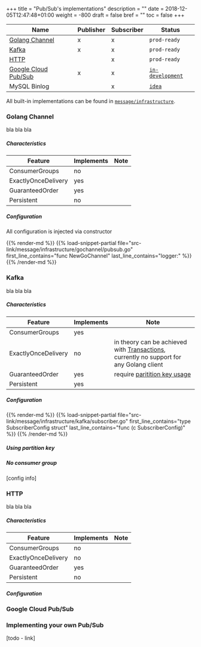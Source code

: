 +++
title = "Pub/Sub's implementations"
description = ""
date = 2018-12-05T12:47:48+01:00
weight = -800
draft = false
bref = ""
toc = false
+++

| Name | Publisher | Subscriber | Status |
|------|-----------|------------|--------|
|  [Golang Channel](#golang-channel) | x | x | `prod-ready` |
|  [Kafka](#kafka) | x | x | `prod-ready` |
|  [HTTP](#http)  |   | x | `prod-ready` |
|  [Google Cloud Pub/Sub](#google-cloud-pub-sub)  | x | x | [`in-development`](https://github.com/ThreeDotsLabs/watermill/pull/10) |
|  MySQL Binlog  |  | x | [`idea`](https://github.com/ThreeDotsLabs/watermill/issues/5) |

All built-in implementations can be found in [`message/infrastructure`](https://github.com/ThreeDotsLabs/watermill/tree/master/message/infrastructure).

### Golang Channel

bla bla bla

##### Characteristics

| Feature | Implements | Note |
| ------- | ---------- | ---- |
| ConsumerGroups | no | |
| ExactlyOnceDelivery | yes |  |
| GuaranteedOrder | yes |  |
| Persistent | no| |


##### Configuration

All configuration is injected via constructor

{{% render-md %}}
{{% load-snippet-partial file="src-link/message/infrastructure/gochannel/pubsub.go" first_line_contains="func NewGoChannel" last_line_contains="logger:" %}}
{{% /render-md %}}

### Kafka

bla bla bla

##### Characteristics

| Feature | Implements | Note |
| ------- | ---------- | ---- |
| ConsumerGroups | yes | |
| ExactlyOnceDelivery | no | in theory can be achieved with [Transactions](https://www.confluent.io/blog/transactions-apache-kafka/), currently no support for any Golang client  |
| GuaranteedOrder | yes | require [paritition key usage](#using-partition-key)  |
| Persistent | yes| |

##### Configuration

{{% render-md %}}
{{% load-snippet-partial file="src-link/message/infrastructure/kafka/subscriber.go" first_line_contains="type SubscriberConfig struct" last_line_contains="func (c SubscriberConfig)" %}}
{{% /render-md %}}

##### Using partition key

##### No consumer group

[config info]

### HTTP

bla bla bla

##### Characteristics

| Feature | Implements | Note |
| ------- | ---------- | ---- |
| ConsumerGroups | no | |
| ExactlyOnceDelivery | no |  |
| GuaranteedOrder | yes |  |
| Persistent | no| |

##### Configuration

### Google Cloud Pub/Sub

### Implementing your own Pub/Sub

[todo - link]